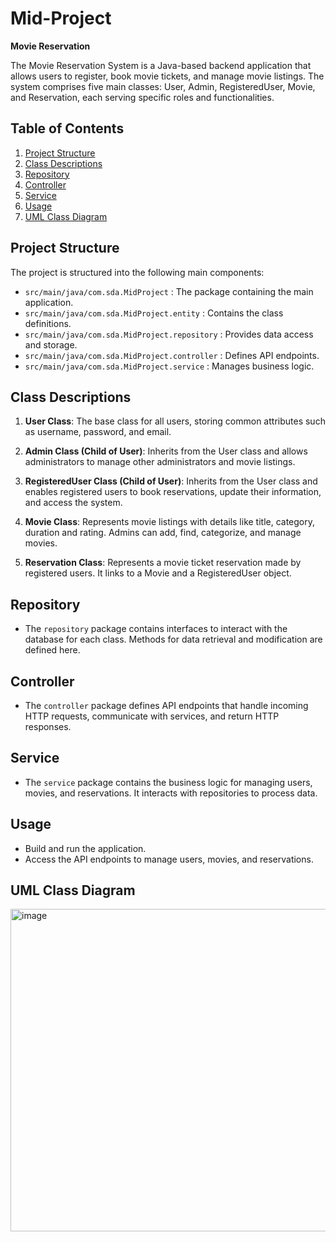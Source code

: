 # Mid-Project

**Movie Reservation**

The Movie Reservation System is a Java-based backend application that allows users to register, book movie tickets, and manage movie listings. 
The system comprises five main classes: User, Admin, RegisteredUser, Movie, and Reservation, each serving specific roles and functionalities.

## Table of Contents
1. [Project Structure](#project-structure)
2. [Class Descriptions](#class-descriptions)
3. [Repository](#repository)
4. [Controller](#controller)
5. [Service](#service)
6. [Usage](#usage)
7. [UML Class Diagram](#uml-class-diagram)

## Project Structure
The project is structured into the following main components:
- `src/main/java/com.sda.MidProject` : The package containing the main application.
- `src/main/java/com.sda.MidProject.entity` : Contains the class definitions.
- `src/main/java/com.sda.MidProject.repository` : Provides data access and storage.
- `src/main/java/com.sda.MidProject.controller` : Defines API endpoints.
- `src/main/java/com.sda.MidProject.service` : Manages business logic.

## Class Descriptions
1. **User Class**: The base class for all users, storing common attributes such as username, password, and email.

2. **Admin Class (Child of User)**: Inherits from the User class and allows administrators to manage other administrators and movie listings.

3. **RegisteredUser Class (Child of User)**: Inherits from the User class and enables registered users to book reservations, update their information, and access the system.

4. **Movie Class**: Represents movie listings with details like title, category, duration and rating. Admins can add, find, categorize, and manage movies.

5. **Reservation Class**: Represents a movie ticket reservation made by registered users. It links to a Movie and a RegisteredUser object.

## Repository
- The `repository` package contains interfaces to interact with the database for each class. Methods for data retrieval and modification are defined here.

## Controller
- The `controller` package defines API endpoints that handle incoming HTTP requests, communicate with services, and return HTTP responses.

## Service
- The `service` package contains the business logic for managing users, movies, and reservations. It interacts with repositories to process data.

## Usage
- Build and run the application.
- Access the API endpoints to manage users, movies, and reservations.

## UML Class Diagram
<img width="516" alt="image" src="https://github.com/Shahadsdm/Mid-Project/assets/128249461/a01a8ea8-1ce5-4acd-ad8b-754c5a9ffa31">
